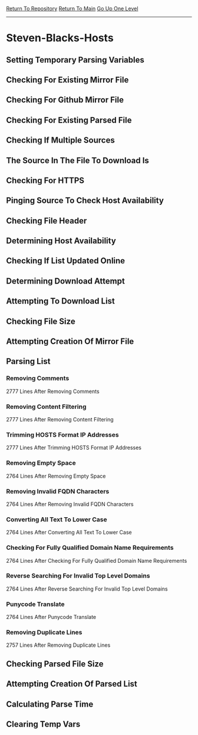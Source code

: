 [Return To Repository](https://github.com/deathbybandaid/piholeparser/)
[Return To Main](https://github.com/deathbybandaid/piholeparser/blob/master/RecentRunLogs/Mainlog.md)
[Go Up One Level](https://github.com/deathbybandaid/piholeparser/blob/master/RecentRunLogs/TopLevelScripts/30-Processing-External-Blacklists.md)
____________________________________
# Steven-Blacks-Hosts
## Setting Temporary Parsing Variables
## Checking For Existing Mirror File
## Checking For Github Mirror File
## Checking For Existing Parsed File
## Checking If Multiple Sources
## The Source In The File To Download Is
## Checking For HTTPS
## Pinging Source To Check Host Availability
## Checking File Header
## Determining Host Availability
## Checking If List Updated Online
## Determining Download Attempt
## Attempting To Download List
## Checking File Size
## Attempting Creation Of Mirror File
## Parsing List
### Removing Comments
2777 Lines After Removing Comments
### Removing Content Filtering
2777 Lines After Removing Content Filtering
### Trimming HOSTS Format IP Addresses
2777 Lines After Trimming HOSTS Format IP Addresses
### Removing Empty Space
2764 Lines After Removing Empty Space
### Removing Invalid FQDN Characters
2764 Lines After Removing Invalid FQDN Characters
### Converting All Text To Lower Case
2764 Lines After Converting All Text To Lower Case
### Checking For Fully Qualified Domain Name Requirements
2764 Lines After Checking For Fully Qualified Domain Name Requirements
### Reverse Searching For Invalid Top Level Domains
2764 Lines After Reverse Searching For Invalid Top Level Domains
### Punycode Translate
2764 Lines After Punycode Translate
### Removing Duplicate Lines
2757 Lines After Removing Duplicate Lines
## Checking Parsed File Size
## Attempting Creation Of Parsed List
## Calculating Parse Time
## Clearing Temp Vars
